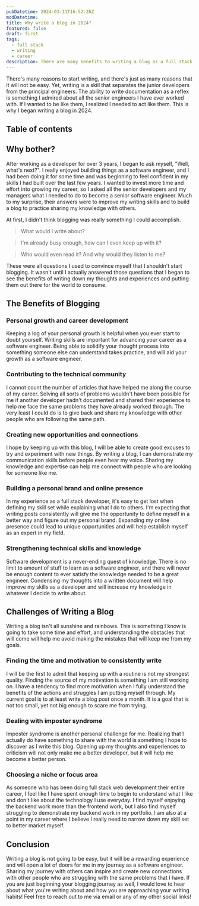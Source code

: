 ```yaml
---
pubDatetime: 2024-03-11T16:52:26Z
modDatetime:
title: Why write a blog in 2024?
featured: false
draft: first
tags:
  - full stack
  - writing
  - career
description: There are many benefits to writing a blog as a full stack software developer.  Technical writing skills are important for advancing your career as a software engineer, but it takes time and effort for the results to begin to show.
---
```


There's many reasons to start writing, and there's just as many reasons that it will not be easy. Yet, writing is a skill that separates the junior developers from the principal engineers. The ability to write documentation as a reflex is something I admired about all the senior engineers I have ever worked with. If I wanted to be like them, I realized I needed to act like them. This is why I began writing a blog in 2024.

## Table of contents

## Why bother?

After working as a developer for over 3 years, I began to ask myself, "Well, what's next?". I really enjoyed building things as a software engineer, and I had been doing it for some time and was beginning to feel confident in my skills I had built over the last few years. I wanted to invest more time and effort into growing my career, so I asked all the senior developers and my managers what I needed to do to become a senior software engineer. Much to my surprise, their answers were to improve my writing skills and to build a blog to practice sharing my knowledge with others.

At first, I didn't think blogging was really something I could accomplish.

> What would I write about?

> I'm already busy enough, how can I even keep up with it?

> Who would even read it? And why would they listen to me?

These were all questions I used to convince myself that I shouldn't start blogging. It wasn't until I actually answered those questions that I began to see the benefits of writing down my thoughts and experiences and putting them out there for the world to consume.

## The Benefits of Blogging

### Personal growth and career development

Keeping a log of your personal growth is helpful when you ever start to doubt yourself. Writing skills are important for advancing your career as a software engineer. Being able to solidify your thought process into something someone else can understand takes practice, and will aid your growth as a software engineer.

### Contributing to the technical community

I cannot count the number of articles that have helped me along the course of my career. Solving all sorts of problems wouldn't have been possible for me if another developer hadn't documented and shared their experience to help me face the same problems they have already worked through. The very least I could do is to give back and share my knowledge with other people who are following the same path.

### Creating new opportunities and connections

I hope by keeping up with this blog, I will be able to create good excuses to try and experiment with new things. By writing a blog, I can demonstrate my communication skills before people even hear my voice. Sharing my knowledge and expertise can help me connect with people who are looking for someone like me.

### Building a personal brand and online presence

In my experience as a full stack developer, it's easy to get lost when defining my skill set while explaining what I do to others. I'm expecting that writing posts consistently will give me the opportunity to define myself in a better way and figure out my personal brand. Expanding my online presence could lead to unique opportunities and will help establish myself as an expert in my field.

### Strengthening technical skills and knowledge

Software development is a never-ending quest of knowledge. There is no limit to amount of stuff to learn as a software engineer, and there will never be enough content to ever satisfy the knowledge needed to be a great engineer. Condensing my thoughts into a written document will help improve my skills as a developer and will increase my knowledge in whatever I decide to write about.

## Challenges of Writing a Blog

Writing a blog isn't all sunshine and rainbows. This is something I know is going to take some time and effort, and understanding the obstacles that will come will help me avoid making the mistakes that will keep me from my goals.

### Finding the time and motivation to consistently write

I will be the first to admit that keeping up with a routine is not my strongest quality. Finding the source of my motivation is something I am still working on. I have a tendency to find more motivation when I fully understand the benefits of the actions and struggles I am putting myself through. My current goal is to at least write a blog post once a month. It is a goal that is not too small, yet not big enough to scare me from trying.

### Dealing with imposter syndrome

Imposter syndrome is another personal challenge for me. Realizing that I actually do have something to share with the world is something I hope to discover as I write this blog. Opening up my thoughts and experiences to criticism will not only make me a better developer, but it will help me become a better person.

### Choosing a niche or focus area

As someone who has been doing full stack web development their entire career, I feel like I have spent enough time to begin to understand what I like and don't like about the technology I use everyday. I find myself enjoying the backend work more than the frontend work, but I also find myself struggling to demonstrate my backend work in my portfolio. I am also at a point in my career where I believe I really need to narrow down my skill set to better market myself.

## Conclusion

Writing a blog is not going to be easy, but it will be a rewarding experience and will open a lot of doors for me in my journey as a software engineer. Sharing my journey with others can inspire and create new connections with other people who are struggling with the same problems that I have. If you are just beginning your blogging journey as well, I would love to hear about what you're writing about and how you are approaching your writing habits! Feel free to reach out to me via email or any of my other social links!
